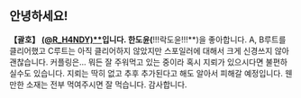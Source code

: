 ## 안녕하세요!

**【괄호】 [(@R_H4NDY)**](https://twitter.com/R_H4NDY)입니다. 한도윤(**!!!락도윤!!!**)을 좋아합니다. A, B루트를 클리어했고 C루트는 아직 클리어하지 않았지만 스포일러에 대해서 크게 신경쓰지 않아 괜찮습니다. 커플링은... 뭐든 잘 주워먹고 있는 중이라 혹시 지뢰가 있으시다면 불편하실수도 있습니다. 지뢰는 딱히 없고 추후 추가된다고 해도 알아서 피해갈 예정입니다.
웬만한 소재는 전부 먹여주시면 잘 먹습니다. 감사합니다.
